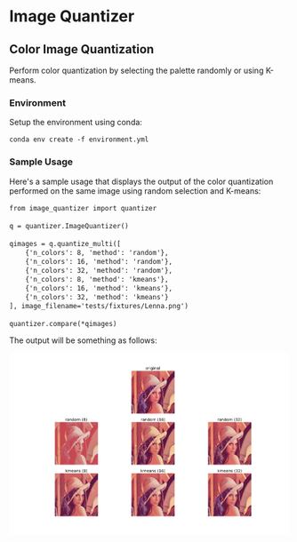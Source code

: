 # Image Quantizer
## Color Image Quantization

Perform color quantization by selecting the palette randomly or using K-means.

### Environment

Setup the environment using conda:

    conda env create -f environment.yml

### Sample Usage

Here's a sample usage that displays the output of the color quantization
performed on the same image using random selection and K-means:

    from image_quantizer import quantizer

    q = quantizer.ImageQuantizer()

    qimages = q.quantize_multi([
        {'n_colors': 8, 'method': 'random'},
        {'n_colors': 16, 'method': 'random'},
        {'n_colors': 32, 'method': 'random'},
        {'n_colors': 8, 'method': 'kmeans'},
        {'n_colors': 16, 'method': 'kmeans'},
        {'n_colors': 32, 'method': 'kmeans'}
    ], image_filename='tests/fixtures/Lenna.png')

    quantizer.compare(*qimages)

The output will be something as follows:

![demo](demo.png "Demo image")
